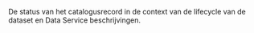 De status van het catalogusrecord in de context van de lifecycle van de dataset en Data Service beschrijvingen.
